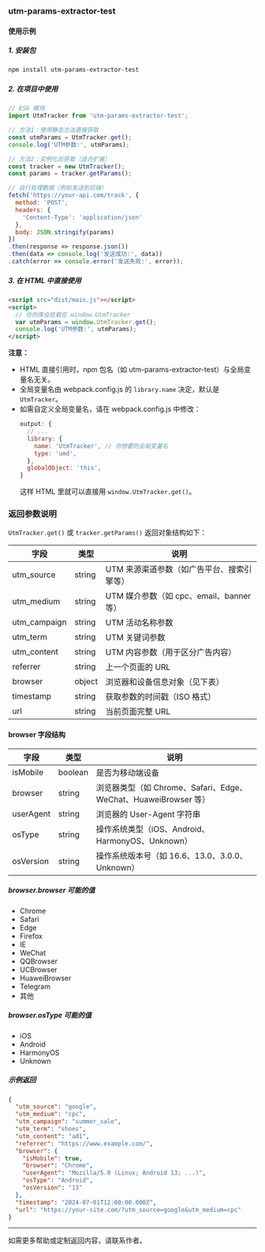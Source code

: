 ### utm-params-extractor-test

#### 使用示例

##### 1. 安装包

```bash
npm install utm-params-extractor-test
```

##### 2. 在项目中使用

```javascript
// ES6 模块
import UtmTracker from 'utm-params-extractor-test';

// 方法1：使用静态方法直接获取
const utmParams = UtmTracker.get();
console.log('UTM参数:', utmParams);

// 方法2：实例化后获取（适合扩展）
const tracker = new UtmTracker();
const params = tracker.getParams();

// 自行处理数据（例如发送到后端）
fetch('https://your-api.com/track', {
  method: 'POST',
  headers: {
    'Content-Type': 'application/json'
  },
  body: JSON.stringify(params)
})
.then(response => response.json())
.then(data => console.log('发送成功:', data))
.catch(error => console.error('发送失败:', error));
```

##### 3. 在 HTML 中直接使用

```html
<script src="dist/main.js"></script>
<script>
  // 你的库会挂载在 window.UtmTracker
  var utmParams = window.UtmTracker.get();
  console.log('UTM参数:', utmParams);
</script>
```

 **注意：**
 - HTML 直接引用时，npm 包名（如 utm-params-extractor-test）与全局变量名无关。
 - 全局变量名由 webpack.config.js 的 `library.name` 决定，默认是 `UtmTracker`。
 - 如需自定义全局变量名，请在 webpack.config.js 中修改：
   ```js
   output: {
     // ...
     library: {
       name: 'UtmTracker', // 你想要的全局变量名
       type: 'umd',
     },
     globalObject: 'this',
   }
   ```
   这样 HTML 里就可以直接用 `window.UtmTracker.get()`。



### 返回参数说明

`UtmTracker.get()` 或 `tracker.getParams()` 返回对象结构如下：

| 字段         | 类型    | 说明                                                                 |
| ------------ | ------- | -------------------------------------------------------------------- |
| utm_source   | string  | UTM 来源渠道参数（如广告平台、搜索引擎等）                           |
| utm_medium   | string  | UTM 媒介参数（如 cpc、email、banner 等）                              |
| utm_campaign | string  | UTM 活动名称参数                                                     |
| utm_term     | string  | UTM 关键词参数                                                       |
| utm_content  | string  | UTM 内容参数（用于区分广告内容）                                     |
| referrer     | string  | 上一个页面的 URL                                                     |
| browser      | object  | 浏览器和设备信息对象（见下表）                                       |
| timestamp    | string  | 获取参数的时间戳（ISO 格式）                                         |
| url          | string  | 当前页面完整 URL                                                     |

#### browser 字段结构

| 字段       | 类型    | 说明                                                         |
| ---------- | ------- | ------------------------------------------------------------ |
| isMobile   | boolean | 是否为移动端设备                                              |
| browser    | string  | 浏览器类型（如 Chrome、Safari、Edge、WeChat、HuaweiBrowser 等）|
| userAgent  | string  | 浏览器的 User-Agent 字符串                                    |
| osType     | string  | 操作系统类型（iOS、Android、HarmonyOS、Unknown）              |
| osVersion  | string  | 操作系统版本号（如 16.6、13.0、3.0.0、Unknown）              |

##### browser.browser 可能的值
- Chrome
- Safari
- Edge
- Firefox
- IE
- WeChat
- QQBrowser
- UCBrowser
- HuaweiBrowser
- Telegram
- 其他

##### browser.osType 可能的值
- iOS
- Android
- HarmonyOS
- Unknown

##### 示例返回

```json
{
  "utm_source": "google",
  "utm_medium": "cpc",
  "utm_campaign": "summer_sale",
  "utm_term": "shoes",
  "utm_content": "ad1",
  "referrer": "https://www.example.com/",
  "browser": {
    "isMobile": true,
    "browser": "Chrome",
    "userAgent": "Mozilla/5.0 (Linux; Android 13; ...)",
    "osType": "Android",
    "osVersion": "13"
  },
  "timestamp": "2024-07-01T12:00:00.000Z",
  "url": "https://your-site.com/?utm_source=google&utm_medium=cpc"
}
```

---

如需更多帮助或定制返回内容，请联系作者。

